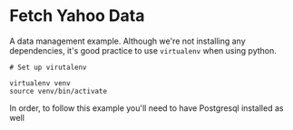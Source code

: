 # Fetch Yahoo Data

A data management example. Although we're not installing any dependencies, it's 
good practice to use `virtualenv` when using python. 

```
# Set up virutalenv

virtualenv venv
source venv/bin/activate
```

In order, to follow this example you'll need to have Postgresql installed as well

